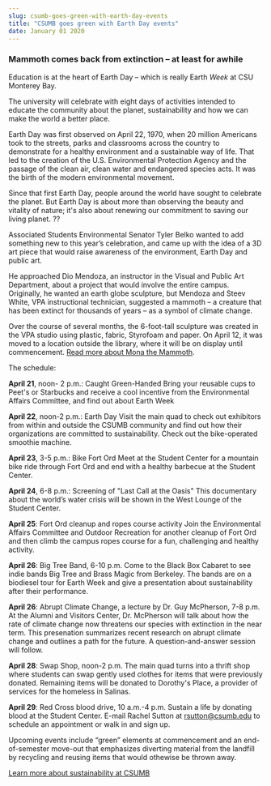 ```yaml
---
slug: csumb-goes-green-with-earth-day-events
title: "CSUMB goes green with Earth Day events"
date: January 01 2020
---
```


 
<h3>Mammoth comes back from extinction – at least for awhile</h3>
<p>
  Education is at the heart of Earth Day – which is really Earth
  <em>Week</em> at CSU Monterey Bay.
</p>
<p>
  The university will celebrate with eight days of activities intended to
  educate the community about the planet, sustainability and how we can make the
  world a better place.
</p>
<p>
  Earth Day was first observed on April 22, 1970, when 20 million Americans took
  to the streets, parks and classrooms across the country to demonstrate for a
  healthy environment and a sustainable way of life. That led to the creation of
  the U.S. Environmental Protection Agency and the passage of the clean air,
  clean water and endangered species acts. It was the birth of the modern
  environmental movement.
</p>
<p>
  Since that first Earth Day, people around the world have sought to celebrate
  the planet. But Earth Day is about more than observing the beauty and vitality
  of nature; it's also about renewing our commitment to saving our living
  planet. ??
</p>
<p>
  Associated Students Environmental Senator Tyler Belko wanted to add something
  new to this year’s celebration, and came up with the idea of a 3D art piece
  that would raise awareness of the environment, Earth Day and public art.
</p>
<p>
  He approached Dio Mendoza, an instructor in the Visual and Public Art
  Department, about a project that would involve the entire campus. Originally,
  he wanted an earth globe sculpture, but Mendoza and Steev White, VPA
  instructional technician, suggested a mammoth – a creature that has been
  extinct for thousands of years – as a symbol of climate change.
</p>
<p>
  Over the course of several months, the 6-foot-tall sculpture was created in
  the VPA studio using plastic, fabric, Styrofoam and paper. On April 12, it was
  moved to a location outside the library, where it will be on display until
  commencement.
  <a href="https://news.csumb.edu/news/2014/apr/17/mona-mammoth"
    >Read more about Mona the Mammoth</a
  >.
</p>
<p>The schedule:</p>
<p>
  <strong>April 21</strong>, noon- 2 p.m.: Caught Green-Handed Bring your
  reusable cups to Peet's or Starbucks and receive a cool incentive from the
  Environmental Affairs Committee, and find out about Earth Week
</p>
<p>
  <strong>April 22</strong>, noon-2 p.m.: Earth Day Visit the main quad to check
  out exhibitors from within and outside the CSUMB community and find out how
  their organizations are committed to sustainability. Check out the
  bike-operated smoothie machine.
</p>
<p>
  <strong>April 23</strong>, 3-5 p.m.: Bike Fort Ord Meet at the Student Center
  for a mountain bike ride through Fort Ord and end with a healthy barbecue at
  the Student Center.
</p>
<p>
  <strong>April 24</strong>, 6-8 p.m.: Screening of "Last Call at the Oasis"
  This documentary about the world’s water crisis will be shown in the West
  Lounge of the Student Center.
</p>
<p>
  <strong>April 25</strong>: Fort Ord cleanup and ropes course activity Join the
  Environmental Affairs Committee and Outdoor Recreation for another cleanup of
  Fort Ord and then climb the campus ropes course for a fun, challenging and
  healthy activity.
</p>
<p>
  <strong>April 26</strong>: Big Tree Band, 6-10 p.m. Come to the Black Box
  Cabaret to see indie bands Big Tree and Brass Magic from Berkeley. The bands
  are on a biodiesel tour for Earth Week and give a presentation about
  sustainability after their performance.
</p>
<p>
  <strong>April 26</strong>: Abrupt Climate Change, a lecture by Dr. Guy
  McPherson, 7-8 p.m. At the Alumni and Visitors Center, Dr. McPherson will talk
  about how the rate of climate change now threatens our species with extinction
  in the near term. This presenation summarizes recent research on abrupt
  climate change and outlines a path for the future. A question-and-answer
  session will follow.
</p>
<p>
  <strong>April 28</strong>: Swap Shop, noon-2 p.m. The main quad turns into a
  thrift shop where students can swap gently used clothes for items that were
  previously donated. Remaining items will be donated to Dorothy's Place, a
  provider of services for the homeless in Salinas.
</p>
<p>
  <strong>April 29</strong>: Red Cross blood drive, 10 a.m.-4 p.m. Sustain a
  life by donating blood at the Student Center. E-mail Rachel Sutton at
  <a
    href="&#x6d;&#x61;&#x69;&#x6c;&#116;&#111;&#58;&#114;s&#x75;&#x74;&#x74;&#x6f;&#110;&#64;&#99;&#115;u&#x6d;&#x62;&#x2e;&#x65;&#100;&#117;"
    >rsutton@csumb.edu</a
  >
  to schedule an appointment or walk in and sign up.
</p>
<p>
  Upcoming events include “green” elements at commencement and an
  end-of-semester move-out that emphasizes diverting material from the landfill
  by recycling and reusing items that would othewise be thrown away.
</p>
<p>
  <a href="https://ideals.csumb.edu/sustainability"
    >Learn more about sustainability at CSUMB</a
  >
</p>
<p></p>
 
